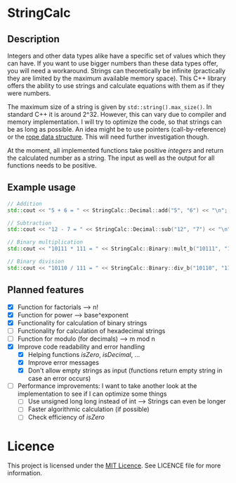 # StringCalc

## Description

Integers and other data types alike have a specific set of values which they can have. If you want to use bigger numbers than these data types offer, you will need a workaround. Strings can theoretically be infinite (practically they are limited by the maximum available memory space). This C++ library offers the ability to use strings and calculate equations with them as if they were numbers.

The maximum size of a string is given by `std::string().max_size()`. In standard C++ it is around 2^32. However, this can vary due to compiler and memory implementation. I will try to optimize the code, so that strings can be as long as possible. An idea might be to use pointers (call-by-reference) or the [rope data structure](https://en.wikipedia.org/wiki/Rope_(data_structure)). This will need further investigation though.

At the moment, all implemented functions take positive _integers_ and return the calculated number as a string. The input as well as the output for all functions needs to be positive.

## Example usage

```cpp
// Addition
std::cout << "5 + 6 = " << StringCalc::Decimal::add("5", "6") << "\n";

// Subtraction
std::cout << "12 - 7 = " << StringCalc::Decimal::sub("12", "7") << "\n";

// Binary multiplication
std::cout << "10111 * 111 = " << StringCalc::Binary::mult_b("10111", "111") << "\n";

// Binary division
std::cout << "10110 / 111 = " << StringCalc::Binary::div_b("10110", "111") << "\n";
```

## Planned features

- [x] Function for factorials --> n!
- [x] Function for power --> base^exponent
- [x] Functionality for calculation of binary strings
- [ ] Functionality for calculation of hexadecimal strings
- [ ] Function for modulo (for decimals) --> m mod n
- [x] Improve code readability and error handling
    - [x] Helping functions _isZero_, _isDecimal_, ...
    - [x] Improve error messages
    - [x] Don't allow empty strings as input (functions return empty string in case an error occurs)
- [ ] Performance improvements: I want to take another look at the implementation to see if I can optimize some things
    - [ ] Use unsigned long long instead of int --> Strings can even be longer
    - [ ] Faster algorithmic calculation (if possible)
    - [ ] Check efficiency of _isZero_

# Licence

This project is licensed under the [MIT Licence](https://mit-license.org/). See LICENCE file for more information.
